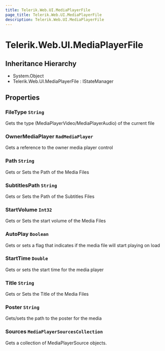 ```yaml
---
title: Telerik.Web.UI.MediaPlayerFile
page_title: Telerik.Web.UI.MediaPlayerFile
description: Telerik.Web.UI.MediaPlayerFile
---
```


# Telerik.Web.UI.MediaPlayerFile

## Inheritance Hierarchy

* System.Object
* Telerik.Web.UI.MediaPlayerFile : IStateManager

## Properties

###  FileType `String`

Gets the type (MediaPlayerVideo/MediaPlayerAudio) of the current file

###  OwnerMediaPlayer `RadMediaPlayer`

Gets a reference to the owner media player control

###  Path `String`

Gets or Sets the Path of the Media Files

###  SubtitlesPath `String`

Gets or Sets the Path of the Subtitles Files

###  StartVolume `Int32`

Gets or Sets the start volume of the Media Files

###  AutoPlay `Boolean`

Gets or sets a flag that indicates if the media file will start playing on load

###  StartTime `Double`

Gets or sets the start time for the media player

###  Title `String`

Gets or Sets the Title of the Media Files

###  Poster `String`

Gets/sets the path to the poster for the media

###  Sources `MediaPlayerSourcesCollection`

Gets a collection of MediaPlayerSource objects.

